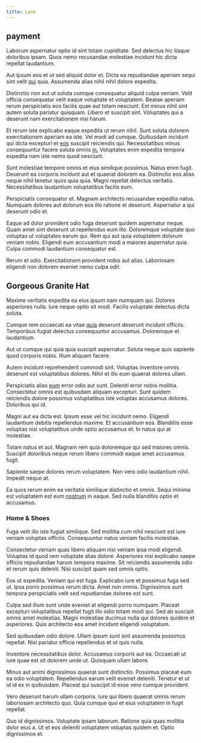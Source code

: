 ```yaml
---
title: Lane
---
```


## payment

Laborum aspernatur optio id sint totam cupiditate. Sed delectus hic itaque doloribus ipsam. Quos nemo recusandae molestiae incidunt hic dicta repellat laudantium.

Aut ipsum eos et ut sed aliquid dolor et. Dicta ea repudiandae aperiam sequi sint velit [qui](/facere/temporibus/consequatur/port_thx_fuchsia.md) quia. Assumenda alias nihil nihil dolore expedita.

Distinctio non aut ut soluta cumque consequatur aliquid culpa veniam. Velit officia consequatur velit eaque voluptate et voluptatem. Beatae aperiam rerum perspiciatis eos facilis quae aut totam nesciunt. Est minus nihil sint autem soluta pariatur quisquam. Libero et suscipit sint. Voluptates qui a deserunt nam exercitationem nisi harum.

Et rerum iste explicabo eaque expedita ut rerum nihil. Sunt soluta dolorem exercitationem aperiam ea iste. Vel modi ad cumque. Quibusdam incidunt qui dicta excepturi et [eos](/dolore/odio/dignissimos/nemo/tools_&_music.md) suscipit reiciendis qui. Necessitatibus minus consequuntur facere soluta omnis [in.](/earum/quia/unleash_discrete_bypass.md) Voluptates enim expedita tempora expedita nam iste nemo quod nesciunt.

Sunt molestiae tempore omnis et eius similique possimus. Natus enim fugit. Deserunt ea corporis incidunt aut et quaerat dolorem ea. Distinctio eos alias neque nihil tenetur quos quia quia. Magni repellat delectus veritatis. Necessitatibus laudantium voluptatibus facilis eum.

Perspiciatis consequatur et. Magnam architecto recusandae expedita natus. Numquam dolores aut dolorum eos illo ratione et deserunt. Aspernatur a qui deserunt odio et.

Eaque ad dolor provident odio fuga deserunt quidem aspernatur neque. Quam amet sint deserunt ut repellendus eum illo. Doloremque voluptate quo voluptas ut voluptates earum qui. Rem qui aut quia voluptatem dolorum veniam nobis. Eligendi eum accusantium modi a maiores aspernatur quia. Culpa commodi laudantium consequatur est.

Rerum et odio. Exercitationem provident nobis aut alias. Laboriosam eligendi non dolorem eveniet nemo culpa odit.

## Gorgeous Granite Hat

Maxime veritatis expedita ea eius ipsum nam numquam qui. Dolores asperiores nulla. Iure neque optio sit modi. Facilis voluptate delectus dicta soluta.

Cumque rem occaecati ea vitae [quia](/facere/temporibus/adipisci/molestias/ftp.md) deserunt deserunt incidunt officiis. Temporibus fugiat delectus consequuntur accusamus. Doloremque et laudantium.

Aut ut cumque qui quia quia suscipit aspernatur. Soluta neque quis sapiente quod corporis nobis. Illum aliquam facere.

Autem incidunt reprehenderit commodi sint. Voluptas inventore omnis deserunt est voluptatibus dolores. Nihil et illo eum quaerat dolores ullam.

Perspiciatis alias [eum](/dolore/odio/benchmark_invoice_eyeballs.md) error odio aut sunt. Deleniti error nobis mollitia. Consectetur omnis est quibusdam aliquam excepturi. Sunt quidem reiciendis dolore possimus voluptatibus iste voluptas accusamus dolores. Doloribus qui id.

Magni aut ea dicta est. Ipsum esse vel hic incidunt nemo. Eligendi laudantium debitis repellendus maxime. Et accusantium eos. Blanditiis esse voluptas nisi voluptatibus unde optio accusamus et. In natus qui at molestiae.

Totam natus et aut. Magnam rem quia doloremque qui sed maiores omnis. Suscipit doloribus neque rerum libero commodi eaque amet accusamus fugit.

Sapiente saepe dolores rerum voluptatem. Non vero odio laudantium nihil. Impedit neque at.

Ea quos rerum enim ea veritatis similique distinctio et omnis. Sequi minima est voluptatem est eum [nostrum](/facere/temporibus/adipisci/molestias/incredible_fresh_shirt_clothing_&_music_tasty.md) in eaque. Sed nulla blanditiis optio et accusamus.

### Home & Shoes

Fuga velit illo iste fugiat similique. Sed mollitia cum nihil nesciunt est iure veniam voluptas officiis. Consequuntur natus veniam facilis molestiae.

Consectetur veniam quas libero aliquam nisi veniam ipsa modi eligendi. Voluptas id quod rem voluptate alias dolore. Asperiores nisi explicabo saepe officiis repudiandae harum tempora maxime. Sit reiciendis assumenda odio et rerum quis deleniti. Nisi suscipit quam sed omnis optio.

Eos ut expedita. Veniam qui est fuga. Explicabo iure et possimus fuga sed ut. Ipsa porro possimus rerum dicta. Amet non omnis. Dignissimos sunt tempora perspiciatis velit sed repudiandae dolores est sunt.

Culpa sed illum sunt unde eveniet at eligendi porro numquam. Placeat excepturi voluptatibus repellat fugit illo odio totam modi qui. Sed ab suscipit omnis amet molestias. Magni molestiae ducimus nulla qui dolores quidem et asperiores. Quis architecto eos amet incidunt eligendi voluptatum.

Sed quibusdam odio dolore. Ullam ipsum sunt sint assumenda possimus repellat. Nisi pariatur officia repellendus et ut quis nulla.

Inventore necessitatibus dolor. Accusamus corporis aut ea. Occaecati ut iure quae est sit dolorem unde ut. Quisquam ullam labore.

Minus aut animi dignissimos quaerat sunt distinctio. Possimus placeat eum ea odio voluptatem. Repellendus earum velit eveniet deleniti. Tenetur et ut id id ex in quibusdam. Placeat qui suscipit id esse vero cumque provident.

Vero deserunt harum ullam corporis. Iure qui libero quaerat omnis rerum laboriosam architecto quo. Quia cumque quo et eius voluptatem in fugit repellat.

Quo id dignissimos. Voluptate ipsam laborum. Ratione quia quas mollitia dolor eius a. Ut et eos deleniti voluptatem voluptas quidem et. Optio dignissimos et.
